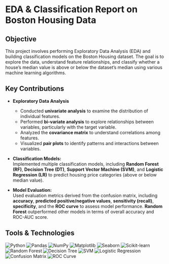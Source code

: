 # EDA & Classification Report on Boston Housing Data  

## Objective  
This project involves performing Exploratory Data Analysis (EDA) and building classification models on the Boston Housing dataset. The goal is to explore the data, understand feature relationships, and classify whether a house’s median value is above or below the dataset’s median using various machine learning algorithms.

## Key Contributions  
- **Exploratory Data Analysis**
  - Conducted **univariate analysis** to examine the distribution of individual features.
  - Performed **bi-variate analysis** to explore relationships between variables, particularly with the target variable.
  - Analyzed the **covariance matrix** to understand correlations among features.
  - Visualized **pair plots** to identify patterns and interactions between variables.
  
- **Classification Models:**  
  Implemented multiple classification models, including **Random Forest (RF)**, **Decision Tree (DT)**, **Support Vector Machine (SVM)**, and **Logistic Regression (LR)** to predict housing price categories (above or below median value).

- **Model Evaluation:**  
  Used evaluation metrics derived from the confusion matrix, including **accuracy**, **predicted positive/negative values**, **sensitivity (recall)**, **specificity**, and the **ROC curve** to assess model performance. **Random Forest** outperformed other models in terms of overall accuracy and ROC-AUC score.

## Tools & Technologies
![Python](https://img.shields.io/badge/Python-3776AB?style=for-the-badge&logo=python&logoColor=white)
![Pandas](https://img.shields.io/badge/Pandas-150458?style=for-the-badge&logo=pandas&logoColor=white)
![NumPy](https://img.shields.io/badge/NumPy-013243?style=for-the-badge&logo=numpy&logoColor=white)
![Matplotlib](https://img.shields.io/badge/Matplotlib-11557C?style=for-the-badge)
![Seaborn](https://img.shields.io/badge/Seaborn-47B5A3?style=for-the-badge)
![Scikit-learn](https://img.shields.io/badge/Scikit--learn-F7931E?style=for-the-badge&logo=scikit-learn&logoColor=white)
![Random Forest](https://img.shields.io/badge/Random%20Forest-228B22?style=for-the-badge)
![Decision Tree](https://img.shields.io/badge/Decision%20Tree-32CD32?style=for-the-badge)
![SVM](https://img.shields.io/badge/SVM-8A2BE2?style=for-the-badge)
![Logistic Regression](https://img.shields.io/badge/Logistic%20Regression-DC143C?style=for-the-badge)
![Confusion Matrix](https://img.shields.io/badge/Confusion%20Matrix-FF4500?style=for-the-badge)
![ROC Curve](https://img.shields.io/badge/ROC%20Curve-008080?style=for-the-badge)
